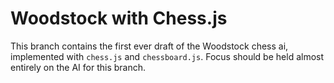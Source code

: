 # Woodstock with Chess.js
This branch contains the first ever draft of the Woodstock chess ai, implemented with `chess.js` and `chessboard.js`. Focus should be held almost entirely on the AI for this branch.